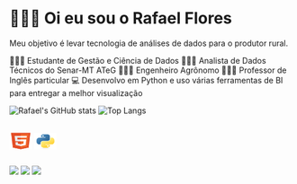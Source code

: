 # 👱🏼‍♂️ Oi eu sou o Rafael Flores

Meu objetivo é levar tecnologia de análises de dados para o produtor rural.

👨🏼‍💻 Estudante de Gestão e Ciência de Dados
🕵🏼‍♂️ Analista de Dados Técnicos do Senar-MT ATeG
👨🏼‍🌾 Engenheiro Agrônomo
👨🏼‍🏫 Professor de Inglês particular
💻 Desenvolvo em Python e uso várias ferramentas de BI para entregar a melhor visualização

![Rafael's GitHub stats](https://github-readme-stats.vercel.app/api?username=RafaelFlores&show_icons=true&theme=radical)
![Top Langs](https://github-readme-stats.vercel.app/api/top-langs/?username=RafaelFlores&langs_count=3)


<div style="display: inline_block"><br>
  <img align="center" alt="Rafa-HTML" height="30" width="40" src="https://raw.githubusercontent.com/devicons/devicon/master/icons/html5/html5-original.svg">
  <img align="center" alt="Rafa-Python" height="30" width="40" src="https://raw.githubusercontent.com/devicons/devicon/master/icons/python/python-original.svg">
</div>
  
  ##
 
<div> 
  <a href="https://instagram.com/rafa_ieu" target="_blank"><img src="https://img.shields.io/badge/-Instagram-%23E4405F?style=for-the-badge&logo=instagram&logoColor=white" target="_blank"></a>
  <a href = "mailto:fael_agro@hotmail.com"><img src="https://img.shields.io/badge/-Gmail-%23333?style=for-the-badge&logo=gmail&logoColor=white" target="_blank"></a>
  <a href="https://www.linkedin.com/in/rafael-de-moraes-flores-b340a836" target="_blank"><img src="https://img.shields.io/badge/-LinkedIn-%230077B5?style=for-the-badge&logo=linkedin&logoColor=white" target="_blank"></a> 
</div>
